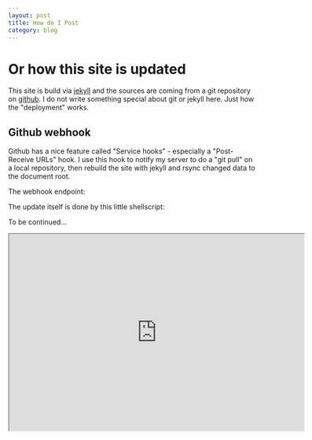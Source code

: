 ```yaml
---
layout: post
title: How do I Post
category: blog 
---
```


# Or how this site is updated

This site is build via [jekyll](https://github.com/mojombo/jekyll)
and the sources are coming from a git repository on
[github](http://github.com). I do
not write something special about git or jekyll here. Just how the
"deployment" works.

## Github webhook
Github has a nice feature called "Service hooks" - especially a
"Post-Receive URLs" hook. I use this hook to notify my server to
do a "git pull" on a local repository, then rebuild the site with
jekyll and rsync changed data to the document root.

The webhook endpoint:
<script src="https://gist.github.com/1781347.js"> </script>

The update itself is done by this little shellscript:
<script src="https://gist.github.com/1781256.js"> </script>

To be continued...

<iframe src='http://toke.de/pad/p/xDdQOf5jZu?showControls=true&showChat=true&showLineNumbers=true&useMonospaceFont=false' width=600 height=400></iframe>

